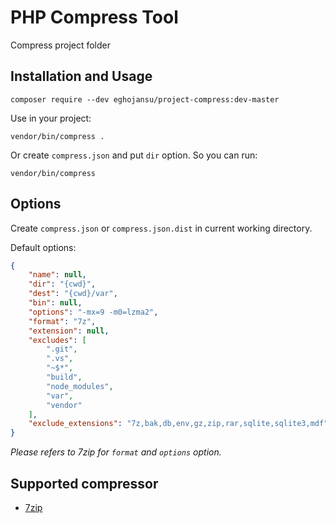 # PHP Compress Tool

Compress project folder

## Installation and Usage

```
composer require --dev eghojansu/project-compress:dev-master
```

Use in your project:

```
vendor/bin/compress .
```

Or create `compress.json` and put `dir` option. So you can run:

```
vendor/bin/compress
```


## Options

Create `compress.json` or `compress.json.dist` in current working directory.

Default options:

```json
{
    "name": null,
    "dir": "{cwd}",
    "dest": "{cwd}/var",
    "bin": null,
    "options": "-mx=9 -m0=lzma2",
    "format": "7z",
    "extension": null,
    "excludes": [
        ".git",
        ".vs",
        "~$*",
        "build",
        "node_modules",
        "var",
        "vendor"
    ],
    "exclude_extensions": "7z,bak,db,env,gz,zip,rar,sqlite,sqlite3,mdf"
}
```

_Please refers to 7zip for `format` and `options` option._


## Supported compressor

* [7zip](https://www.7-zip.org/)